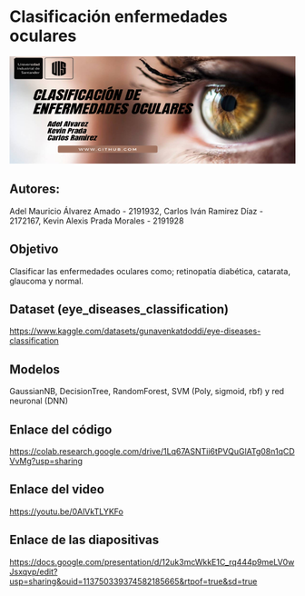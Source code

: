 # Clasificación enfermedades oculares
<img src="banner-ocular.png">

## Autores:

Adel Mauricio Álvarez Amado - 2191932, Carlos Iván Ramirez Díaz - 2172167, Kevin Alexis Prada Morales - 2191928

## Objetivo
Clasificar las enfermedades oculares como; retinopatía diabética, catarata, glaucoma y normal.

## Dataset (eye_diseases_classification)
https://www.kaggle.com/datasets/gunavenkatdoddi/eye-diseases-classification

## Modelos
GaussianNB, DecisionTree, RandomForest, SVM (Poly, sigmoid, rbf) y red neuronal (DNN)

## Enlace del código
https://colab.research.google.com/drive/1Lq67ASNTii6tPVQuGlATg08n1qCDVvMg?usp=sharing

## Enlace del video
https://youtu.be/0AlVkTLYKFo

## Enlace de las diapositivas
https://docs.google.com/presentation/d/12uk3mcWkkE1C_rq444p9meLV0wJsxqvp/edit?usp=sharing&ouid=113750339374582185665&rtpof=true&sd=true
